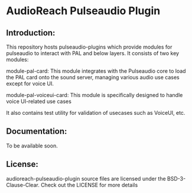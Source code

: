 # AudioReach Pulseaudio Plugin

## Introduction:

This repository hosts pulseaudio-plugins which provide modules for pulseaudio to interact with PAL and below layers. It consists of two key modules:

module-pal-card: This module integrates with the Pulseaudio core to load the PAL card onto the sound server, managing various audio use cases except for voice UI.

module-pal-voiceui-card: This module is specifically designed to handle voice UI-related use cases

It also contains test utility for validation of usecases such as VoiceUI, etc.

## Documentation:

To be available soon.

## License:

audioreach-pulseaudio-plugin source files are licensed under the BSD-3-Clause-Clear. Check out the LICENSE for more details
